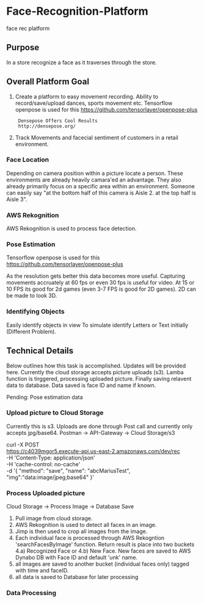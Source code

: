 # Face-Recognition-Platform
face rec platform

## Purpose 
In a store recognize a face as it traverses through the store.

## Overall Platform Goal
1) Create a platform to easy movement recording. Ability to record/save/upload dances, sports movement etc. 
        Tensorflow openpose is used for this 
        https://github.com/tensorlayer/openpose-plus

        Densepose Offers Cool Results
        http://densepose.org/ 
2) Track Movements and facecial sentiment of customers in a retail environment.

### Face Location
Depending on camera position within a picture locate a person. 
These environments are already heavily camara'ed an advantage. 
They also already primarily focus on a specific area within an environment.
Someone can easily say "at the bottom half of this camera is Aisle 2. at the top half is Aisle 3".

### AWS Rekognition
AWS Rekognition is used to process face detection.

### Pose Estimation
Tensorflow openpose is used for this 
https://github.com/tensorlayer/openpose-plus

As the resolution gets better this data becomes more useful.
Capturing movements accruately at 60 fps or even 30 fps is useful for video. 
At 15 or 10 FPS its good for 2d games (even 3-7 FPS is good for 2D games).
2D can be made to look 3D.

### Identifying Objects
Easily identify objects in view
To simulate identify Letters or Text initially (Different Problem).

## Technical Details
Below outlines how this task is accomplished. Updates will be provided here.
Currently the cloud storage accepts picture uploads (s3).
Lamba function is tirggered, processing uploaded picture. 
Finally saving relavent data to database.
Data saved is face ID and name if known.

Pending: Pose estimation data


### Upload picture to Cloud Storage
Currently this is s3. Uploads are done through Post call and currently only accepts jpg/base64.
Postman -> API-Gateway -> Cloud Storage/s3

curl -X POST \
https://c4039mgor5.execute-api.us-east-2.amazonaws.com/dev/rec \
-H 'Content-Type: application/json' \
-H 'cache-control: no-cache' \
-d '{
   "method": "save",
   "name": "abcMariusTest",
   "img":"data:image/jpeg;base64"
}'

### Process Uploaded picture
Cloud Storage -> Process Image -> Database Save
1) Pull image from cloud storage. 
2) AWS Rekognition is used to detect all faces in an image. 
3) Jimp is then used to crop all images from the image. 
4) Each individual face is processed through AWS Rekogntion 'searchFacesByImage' function. Return result is place into two buckets 4.a) Recognized Face or 4.b) New Face. New faces are saved to AWS Dynabo DB with Face ID and default 'unk' name.
5) all images are saved to another bucket (individual faces only) tagged with time and faceID.
6) all data is saved to Database for later processing

### Data Processing






